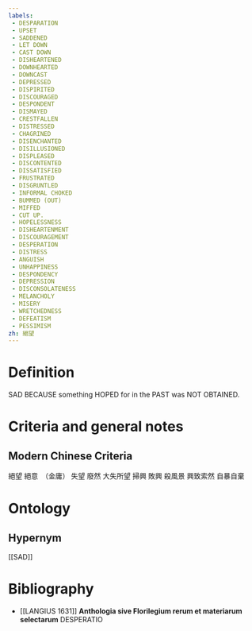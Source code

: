 ```yaml
---
labels: 
 - DESPARATION
 - UPSET
 - SADDENED
 - LET DOWN
 - CAST DOWN
 - DISHEARTENED
 - DOWNHEARTED
 - DOWNCAST
 - DEPRESSED
 - DISPIRITED
 - DISCOURAGED
 - DESPONDENT
 - DISMAYED
 - CRESTFALLEN
 - DISTRESSED
 - CHAGRINED
 - DISENCHANTED
 - DISILLUSIONED
 - DISPLEASED
 - DISCONTENTED
 - DISSATISFIED
 - FRUSTRATED
 - DISGRUNTLED
 - INFORMAL CHOKED
 - BUMMED (OUT)
 - MIFFED
 - CUT UP.
 - HOPELESSNESS
 - DISHEARTENMENT
 - DISCOURAGEMENT
 - DESPERATION
 - DISTRESS
 - ANGUISH
 - UNHAPPINESS
 - DESPONDENCY
 - DEPRESSION
 - DISCONSOLATENESS
 - MELANCHOLY
 - MISERY
 - WRETCHEDNESS
 - DEFEATISM
 - PESSIMISM
zh: 絕望
---
```


# Definition
SAD BECAUSE something HOPED for in the PAST was NOT OBTAINED.
# Criteria and general notes
## Modern Chinese Criteria
絕望
絕意　（金庸）
失望
廢然
大失所望
掃興
敗興
殺風景
興致索然
自暴自棄
# Ontology

## Hypernym
[[SAD]]
# Bibliography
- [[LANGIUS 1631]]
**Anthologia sive Florilegium rerum et materiarum selectarum** 
DESPERATIO